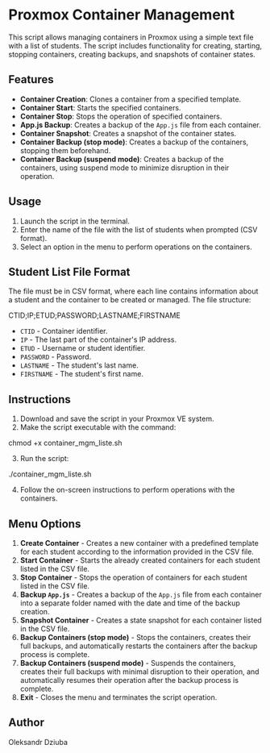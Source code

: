 # Proxmox Container Management

This script allows managing containers in Proxmox using a simple text file with a list of students. The script includes functionality for creating, starting, stopping containers, creating backups, and snapshots of container states.

## Features

- **Container Creation**: Clones a container from a specified template.
- **Container Start**: Starts the specified containers.
- **Container Stop**: Stops the operation of specified containers.
- **App.js Backup**: Creates a backup of the `App.js` file from each container.
- **Container Snapshot**: Creates a snapshot of the container states.
- **Container Backup (stop mode)**: Creates a backup of the containers, stopping them beforehand.
- **Container Backup (suspend mode)**: Creates a backup of the containers, using suspend mode to minimize disruption in their operation.

## Usage

1. Launch the script in the terminal.
2. Enter the name of the file with the list of students when prompted (CSV format).
3. Select an option in the menu to perform operations on the containers.

## Student List File Format

The file must be in CSV format, where each line contains information about a student and the container to be created or managed. The file structure:

CTID;IP;ETUD;PASSWORD;LASTNAME;FIRSTNAME


- `CTID` - Container identifier.
- `IP` - The last part of the container's IP address.
- `ETUD` - Username or student identifier.
- `PASSWORD` - Password.
- `LASTNAME` - The student's last name.
- `FIRSTNAME` - The student's first name.

## Instructions

1. Download and save the script in your Proxmox VE system.
2. Make the script executable with the command:

chmod +x container_mgm_liste.sh


3. Run the script:

./container_mgm_liste.sh


4. Follow the on-screen instructions to perform operations with the containers.

## Menu Options

1. **Create Container** - Creates a new container with a predefined template for each student according to the information provided in the CSV file.
2. **Start Container** - Starts the already created containers for each student listed in the CSV file.
3. **Stop Container** - Stops the operation of containers for each student listed in the CSV file.
4. **Backup `App.js`** - Creates a backup of the `App.js` file from each container into a separate folder named with the date and time of the backup creation.
5. **Snapshot Container** - Creates a state snapshot for each container listed in the CSV file.
6. **Backup Containers (stop mode)** - Stops the containers, creates their full backups, and automatically restarts the containers after the backup process is complete.
7. **Backup Containers (suspend mode)** - Suspends the containers, creates their full backups with minimal disruption to their operation, and automatically resumes their operation after the backup process is complete.
0. **Exit** - Closes the menu and terminates the script operation.

## Author

Oleksandr Dziuba

